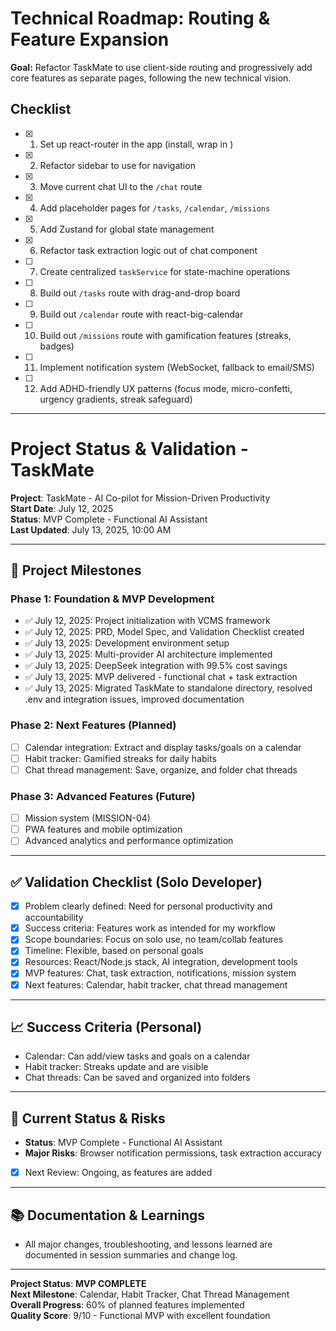 # Technical Roadmap: Routing & Feature Expansion

**Goal:** Refactor TaskMate to use client-side routing and progressively add core features as separate pages, following the new technical vision.

## Checklist

- [x] 1. Set up react-router in the app (install, wrap in <BrowserRouter>)
- [x] 2. Refactor sidebar to use <NavLink> for navigation
- [x] 3. Move current chat UI to the `/chat` route
- [x] 4. Add placeholder pages for `/tasks`, `/calendar`, `/missions`
- [x] 5. Add Zustand for global state management
- [x] 6. Refactor task extraction logic out of chat component
- [ ] 7. Create centralized `taskService` for state-machine operations
- [ ] 8. Build out `/tasks` route with drag-and-drop board
- [ ] 9. Build out `/calendar` route with react-big-calendar
- [ ] 10. Build out `/missions` route with gamification features (streaks, badges)
- [ ] 11. Implement notification system (WebSocket, fallback to email/SMS)
- [ ] 12. Add ADHD-friendly UX patterns (focus mode, micro-confetti, urgency gradients, streak safeguard)

---

# Project Status & Validation - TaskMate

**Project**: TaskMate - AI Co-pilot for Mission-Driven Productivity  
**Start Date**: July 12, 2025  
**Status**: MVP Complete - Functional AI Assistant  
**Last Updated**: July 13, 2025, 10:00 AM

---

## 🎯 Project Milestones

### Phase 1: Foundation & MVP Development
- ✅ July 12, 2025: Project initialization with VCMS framework
- ✅ July 12, 2025: PRD, Model Spec, and Validation Checklist created
- ✅ July 13, 2025: Development environment setup
- ✅ July 13, 2025: Multi-provider AI architecture implemented
- ✅ July 13, 2025: DeepSeek integration with 99.5% cost savings
- ✅ July 13, 2025: MVP delivered - functional chat + task extraction
- ✅ July 13, 2025: Migrated TaskMate to standalone directory, resolved .env and integration issues, improved documentation

### Phase 2: Next Features (Planned)
- [ ] Calendar integration: Extract and display tasks/goals on a calendar
- [ ] Habit tracker: Gamified streaks for daily habits
- [ ] Chat thread management: Save, organize, and folder chat threads

### Phase 3: Advanced Features (Future)
- [ ] Mission system (MISSION-04)
- [ ] PWA features and mobile optimization
- [ ] Advanced analytics and performance optimization

---

## ✅ Validation Checklist (Solo Developer)

- [x] Problem clearly defined: Need for personal productivity and accountability
- [x] Success criteria: Features work as intended for my workflow
- [x] Scope boundaries: Focus on solo use, no team/collab features
- [x] Timeline: Flexible, based on personal goals
- [x] Resources: React/Node.js stack, AI integration, development tools
- [x] MVP features: Chat, task extraction, notifications, mission system
- [x] Next features: Calendar, habit tracker, chat thread management

---

## 📈 Success Criteria (Personal)
- Calendar: Can add/view tasks and goals on a calendar
- Habit tracker: Streaks update and are visible
- Chat threads: Can be saved and organized into folders

---

## 📝 Current Status & Risks

- **Status**: MVP Complete - Functional AI Assistant
- **Major Risks**: Browser notification permissions, task extraction accuracy
- [x] Next Review: Ongoing, as features are added

---

## 📚 Documentation & Learnings
- All major changes, troubleshooting, and lessons learned are documented in session summaries and change log.

---

**Project Status**: **MVP COMPLETE**  
**Next Milestone**: Calendar, Habit Tracker, Chat Thread Management  
**Overall Progress**: 60% of planned features implemented  
**Quality Score**: 9/10 - Functional MVP with excellent foundation 